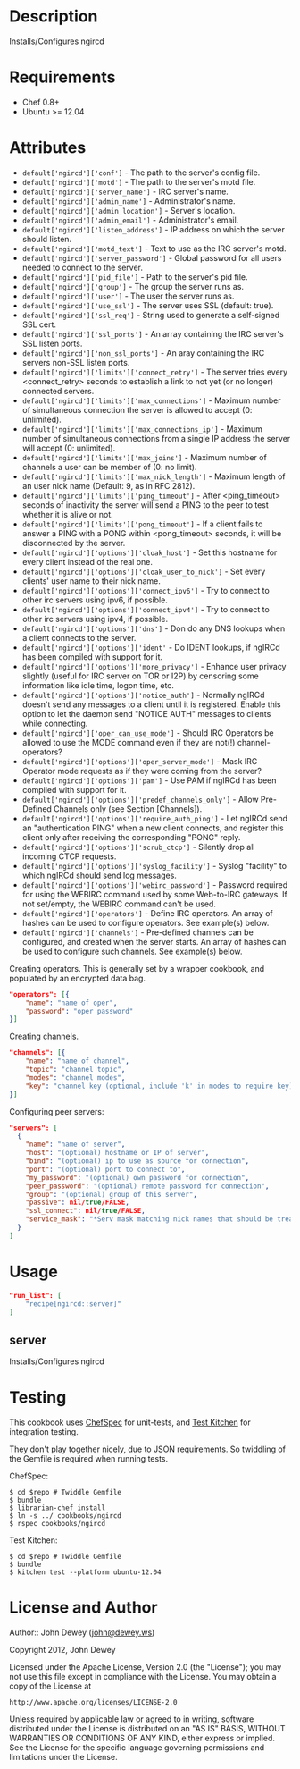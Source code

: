 Description
===========

Installs/Configures ngircd

Requirements
============

* Chef 0.8+
* Ubuntu >= 12.04

Attributes
==========

* `default['ngircd']['conf']` - The path to the server's config file.
* `default['ngircd']['motd']` - The path to the server's motd file.
* `default['ngircd']['server_name']` - IRC server's name.
* `default['ngircd']['admin_name']` - Administrator's name.
* `default['ngircd']['admin_location']` - Server's location.
* `default['ngircd']['admin_email']` - Administrator's email.
* `default['ngircd']['listen_address']` - IP address on which the server should listen.
* `default['ngircd']['motd_text']` - Text to use as the IRC server's motd.
* `default['ngircd']['server_password']` - Global password for all users needed
  to connect to the server.
* `default['ngircd']['pid_file']` - Path to the server's pid file.
* `default['ngircd']['group']` - The group the server runs as.
* `default['ngircd']['user']` - The user the server runs as.
* `default['ngircd']['use_ssl']` - The server uses SSL (default: true).
* `default['ngircd']['ssl_req']` - String used to generate a self-signed SSL
  cert.
* `default['ngircd']['ssl_ports']` - An array containing the IRC server's SSL
  listen ports.
* `default['ngircd']['non_ssl_ports']` - An aray containing the IRC servers
  non-SSL listen ports.
* `default['ngircd']['limits']['connect_retry']` - The server tries every
  <connect_retry> seconds to establish a link to not yet (or no longer)
  connected servers.
* `default['ngircd']['limits']['max_connections']` - Maximum number of
  simultaneous connection the server is allowed to accept (0: unlimited).
* `default['ngircd']['limits']['max_connections_ip']` - Maximum number of
  simultaneous connections from a single IP address the server will accept
  (0: unlimited).
* `default['ngircd']['limits']['max_joins']` - Maximum number of channels a
  user can be member of (0: no limit).
* `default['ngircd']['limits']['max_nick_length']` - Maximum length of an user
  nick name (Default: 9, as in RFC 2812).
* `default['ngircd']['limits']['ping_timeout']` - After <ping_timeout> seconds
  of inactivity the server will send a PING to the peer to test whether it is
  alive or not.
* `default['ngircd']['limits']['pong_timeout']` - If a client fails to answer a
  PING with a PONG within <pong_timeout> seconds, it will be disconnected by
  the server.
* `default['ngircd']['options']['cloak_host']` - Set this hostname for
  every client instead of the real one.
* `default['ngircd']['options']['cloak_user_to_nick']` - Set every clients'
  user name to their nick name.
* `default['ngircd']['options']['connect_ipv6']` - Try to connect to other irc
  servers using ipv6, if possible.
* `default['ngircd']['options']['connect_ipv4']` - Try to connect to other irc
  servers using ipv4, if possible.
* `default['ngircd']['options']['dns']` - Don do any DNS lookups when a client
  connects to the server.
* `default['ngircd']['options']['ident'` - Do IDENT lookups, if ngIRCd has been
  compiled with support for it.
* `default['ngircd']['options']['more_privacy']` - Enhance user privacy
  slightly (useful for IRC server on TOR or I2P) by censoring some information
  like idle time, logon time, etc.
* `default['ngircd']['options']['notice_auth']` - Normally ngIRCd doesn't send
  any messages to a client until it is registered. Enable this option to let
  the daemon send "NOTICE AUTH" messages to clients while connecting.
* `default['ngircd']['oper_can_use_mode']` - Should IRC Operators be allowed to
  use the MODE command even if they are not(!) channel-operators?
* `default['ngircd']['options']['oper_server_mode']` - Mask IRC Operator mode
  requests as if they were coming from the server?
* `default['ngircd']['options']['pam']` - Use PAM if ngIRCd has been compiled
  with support for it.
* `default['ngircd']['options']['predef_channels_only']` - Allow Pre-Defined
  Channels only (see Section [Channels]).
* `default['ngircd']['options']['require_auth_ping']` - Let ngIRCd send an
  "authentication PING" when a new client connects, and register this client
  only after receiving the corresponding "PONG" reply.
* `default['ngircd']['options']['scrub_ctcp']` - Silently drop all incoming
  CTCP requests.
* `default['ngircd']['options']['syslog_facility']` - Syslog "facility" to
  which ngIRCd should send log messages.
* `default['ngircd']['options']['webirc_password']` - Password required for
  using the WEBIRC command used by some Web-to-IRC gateways. If not set/empty,
  the WEBIRC command can't be used.
* `default['ngircd']['operators']` - Define IRC operators.  An array of hashes
  can be used to configure operators.  See example(s) below.
* `default['ngircd']['channels']` - Pre-defined channels can be configured, and
  created when the server starts.  An array of hashes can be used to configure
  such channels.  See example(s) below.

Creating operators.  This is generally set by a wrapper cookbook, and populated
by an encrypted data bag.

```json
"operators": [{
    "name": "name of oper",
    "password": "oper password"
}]
```

Creating channels.

```json
"channels": [{
    "name": "name of channel",
    "topic": "channel topic",
    "modes": "channel modes",
    "key": "channel key (optional, include 'k' in modes to require key)"
}]
```
Configuring peer servers:

```json
"servers": [
  {
    "name": "name of server",
    "host": "(optional) hostname or IP of server",
    "bind": "(optional) ip to use as source for connection",
    "port": "(optional) port to connect to",
    "my_password": "(optional) own password for connection",
    "peer_password": "(optional) remote password for connection",
    "group": "(optional) group of this server",
    "passive": nil/true/FALSE,
    "ssl_connect": nil/true/FALSE,
    "service_mask": "*Serv mask matching nick names that should be treated as services"
  }
]
```

Usage
=====

```json
"run_list": [
    "recipe[ngircd::server]"
]
```

server
----

Installs/Configures ngircd

Testing
=====

This cookbook uses [ChefSpec](https://github.com/acrmp/chefspec) for
unit-tests, and [Test Kitchen](https://github.com/opscode/test-kitchen)
for integration testing.

They don't play together nicely, due to JSON requirements.  So twiddling
of the Gemfile is required when running tests.

ChefSpec:

    $ cd $repo # Twiddle Gemfile
    $ bundle
    $ librarian-chef install
    $ ln -s ../ cookbooks/ngircd
    $ rspec cookbooks/ngircd

Test Kitchen:

    $ cd $repo # Twiddle Gemfile
    $ bundle
    $ kitchen test --platform ubuntu-12.04

License and Author
==================

Author:: John Dewey (<john@dewey.ws>)

Copyright 2012, John Dewey

Licensed under the Apache License, Version 2.0 (the "License");
you may not use this file except in compliance with the License.
You may obtain a copy of the License at

    http://www.apache.org/licenses/LICENSE-2.0

Unless required by applicable law or agreed to in writing, software
distributed under the License is distributed on an "AS IS" BASIS,
WITHOUT WARRANTIES OR CONDITIONS OF ANY KIND, either express or implied.
See the License for the specific language governing permissions and 
limitations under the License.

